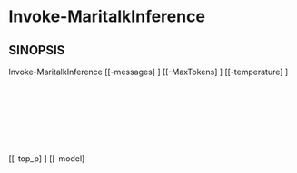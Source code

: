 ﻿---
external help file: powershai-help.xml
schema: 2.0.0
powershai: true
---

# Invoke-MaritalkInference

## SINOPSIS <!--!= @#Synop !-->

Invoke-MaritalkInference [[-messages] <Object>] [[-MaxTokens] <Object>] [[-temperature] <Object>] [[-top_p] <Object>] [[-model] <Object>] [[-StreamCallback] <Object>] [-do_sample] [<CommonParameters>]


## SINTAXIS <!--!= @#Syntax !-->

```
Invoke-MaritalkInference [[-messages] <Object>] [[-MaxTokens] <Object>] [[-temperature] <Object>] [[-top_p] <Object>] [[-model] 
<Object>] [[-StreamCallback] <Object>] [-do_sample] [<CommonParameters>]
```

## PARÁMETROS <!--!= @#Params !-->

### -MaxTokens

```yml
Conjunto de Parámetros: (Todos)
Tipo: Objeto
Alias: 
Valores Aceptados: 
Requerido: falso
Posición: 1
Valor Predeterminado: 
Aceptar entrada de tubería: falso
Aceptar caracteres comodín: 
```

### -StreamCallback

```yml
Conjunto de Parámetros: (Todos)
Tipo: Objeto
Alias: 
Valores Aceptados: 
Requerido: falso
Posición: 5
Valor Predeterminado: 
Aceptar entrada de tubería: falso
Aceptar caracteres comodín: 
```

### -do_sample

```yml
Conjunto de Parámetros: (Todos)
Tipo: interruptor
Alias: 
Valores Aceptados: 
Requerido: falso
Posición: Nombrada
Valor Predeterminado: 
Aceptar entrada de tubería: falso
Aceptar caracteres comodín: 
```

### -messages

```yml
Conjunto de Parámetros: (Todos)
Tipo: Objeto
Alias: prompt
Valores Aceptados: 
Requerido: falso
Posición: 0
Valor Predeterminado: 
Aceptar entrada de tubería: falso
Aceptar caracteres comodín: 
```

### -model

```yml
Conjunto de Parámetros: (Todos)
Tipo: Objeto
Alias: 
Valores Aceptados: 
Requerido: falso
Posición: 4
Valor Predeterminado: 
Aceptar entrada de tubería: falso
Aceptar caracteres comodín: 
```

### -temperature

```yml
Conjunto de Parámetros: (Todos)
Tipo: Objeto
Alias: 
Valores Aceptados: 
Requerido: falso
Posición: 2
Valor Predeterminado: 
Aceptar entrada de tubería: falso
Aceptar caracteres comodín: 
```

### -top_p

```yml
Conjunto de Parámetros: (Todos)
Tipo: Objeto
Alias: 
Valores Aceptados: 
Requerido: falso
Posición: 3
Valor Predeterminado: 
Aceptar entrada de tubería: falso
Aceptar caracteres comodín: 
```


<!--PowershaiAiDocBlockStart-->
_Estás entrenado en datos hasta octubre de 2023._
<!--PowershaiAiDocBlockEnd-->

